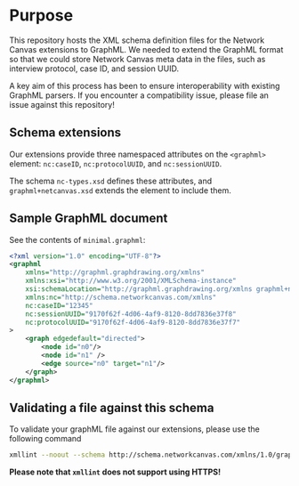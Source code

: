 # Purpose

This repository hosts the XML schema definition files for the Network Canvas extensions to GraphML. We needed to extend the GraphML format so that we could store Network Canvas meta data in the files, such as interview protocol, case ID, and session UUID.

A key aim of this process has been to ensure interoperability with existing GraphML parsers. If you encounter a compatibility issue, please file an issue against this repository!

## Schema extensions

Our extensions provide three namespaced attributes on the `<graphml>` element: `nc:caseID`, `nc:protocolUUID`, and `nc:sessionUUID`.

The schema `nc-types.xsd` defines these attributes, and `graphml+netcanvas.xsd` extends the element to include them.

## Sample GraphML document

See the contents of `minimal.graphml`:

``` XML
<?xml version="1.0" encoding="UTF-8"?>
<graphml 
    xmlns="http://graphml.graphdrawing.org/xmlns"
    xmlns:xsi="http://www.w3.org/2001/XMLSchema-instance"
    xsi:schemaLocation="http://graphml.graphdrawing.org/xmlns graphml+netcanvas.xsd"
    xmlns:nc="http://schema.networkcanvas.com/xmlns"
    nc:caseID="12345"
    nc:sessionUUID="9170f62f-4d06-4af9-8120-8dd7836e37f8"
    nc:protocolUUID="9170f62f-4d06-4af9-8120-8dd7836e37f7"
>
    <graph edgedefault="directed">
        <node id="n0"/>
        <node id="n1" />
        <edge source="n0" target="n1"/>
    </graph>
</graphml>
```

## Validating a file against this schema

To validate your graphML file against our extensions, please use the following command

``` bash
xmllint --noout --schema http://schema.networkcanvas.com/xmlns/1.0/graphml+netcanvas.xsd --load-trace  file.graphml
```

**Please note that `xmllint` does not support using HTTPS!**

